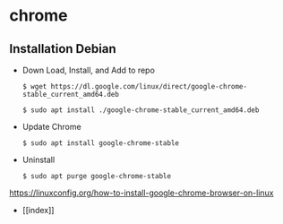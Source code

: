 # chrome

## Installation Debian
- Down Load, Install, and Add to repo
  ```
  $ wget https://dl.google.com/linux/direct/google-chrome-stable_current_amd64.deb

  $ sudo apt install ./google-chrome-stable_current_amd64.deb
  ```
- Update Chrome
  ```
  $ sudo apt install google-chrome-stable
  ```
- Uninstall
  ```
  $ sudo apt purge google-chrome-stable
  ```
https://linuxconfig.org/how-to-install-google-chrome-browser-on-linux

- [[index]]